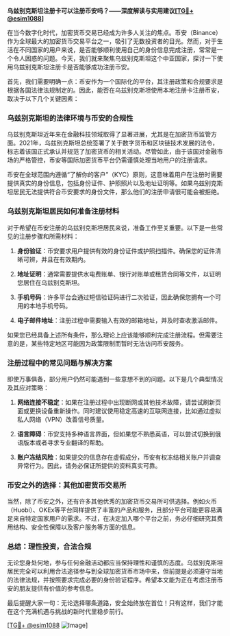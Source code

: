 **乌兹别克斯坦注册卡可以注册币安吗？——深度解读与实用建议[[TG💪+ @esim1088](https://t.me/s/esim1088)]**

在当今数字化时代，加密货币交易已经成为许多人关注的焦点。币安（Binance）作为全球最大的加密货币交易平台之一，吸引了无数投资者的目光。然而，对于生活在不同国家的用户来说，是否能够顺利使用自己的身份信息完成注册，常常是一个令人困惑的问题。今天，我们就来聚焦乌兹别克斯坦这个中亚国家，探讨一下使用乌兹别克斯坦注册卡是否能够成功注册币安。

首先，我们需要明确一点：币安作为一个国际化的平台，其注册政策和合规要求是根据各国法律法规制定的。因此，能否在乌兹别克斯坦使用本地注册卡注册币安，取决于以下几个关键因素：

### **乌兹别克斯坦的法律环境与币安的合规性**

乌兹别克斯坦近年来在金融科技领域取得了显著进展，尤其是在加密货币监管方面。2021年，乌兹别克斯坦总统签署了关于数字货币和区块链技术发展的法令，标志着该国正式承认并规范了加密货币的相关活动。尽管如此，由于该国对金融市场的严格管控，币安等国际加密货币平台仍需谨慎处理当地用户的注册请求。

币安在全球范围内遵循“了解你的客户”（KYC）原则，这意味着用户在注册时需要提供真实的身份信息，包括身份证件、护照照片以及地址证明等。如果乌兹别克斯坦居民无法提供符合币安要求的身份文件，那么他们的注册申请很可能会被拒绝。

### **乌兹别克斯坦居民如何准备注册材料**

对于希望在币安注册的乌兹别克斯坦居民来说，准备工作至关重要。以下是一些常见的注册步骤和所需材料：

1. **身份验证**：币安要求用户提供有效的身份证件或护照扫描件。确保您的证件清晰可辨，并且在有效期内。
   
2. **地址证明**：通常需要提供水电费账单、银行对账单或租赁合同等文件，以证明您居住在乌兹别克斯坦。

3. **手机号码**：许多平台会通过短信验证码进行二次验证，因此确保您拥有一个可用的本地手机号码。

4. **电子邮件地址**：注册过程中需要输入有效的邮箱地址，并及时查收激活邮件。

如果您已经具备上述所有条件，那么理论上应该能够顺利完成注册流程。但需要注意的是，某些特定地区可能因为政策限制而暂时无法访问币安服务。

### **注册过程中的常见问题与解决方案**

即使万事俱备，部分用户仍然可能遇到一些意想不到的问题。以下是几个典型情况及其应对策略：

1. **网络连接不稳定**：如果在注册过程中出现断网或其他技术故障，请尝试刷新页面或更换设备重新操作。同时建议使用稳定高速的互联网连接，比如通过虚拟私人网络（VPN）改善信号质量。

2. **语言障碍**：币安支持多种语言界面，但如果您不熟悉英语，可以尝试切换到俄语版本或者寻求专业翻译的帮助。

3. **账户冻结风险**：如果提交的信息存在虚假成分，币安有权冻结相关账户并调查异常行为。因此，请务必保证所提供的资料真实可靠。

### **币安之外的选择：其他加密货币交易所**

当然，除了币安之外，还有许多其他优秀的加密货币交易所可供选择。例如火币（Huobi）、OKEx等平台同样提供了丰富的产品和服务，且部分平台可能更容易满足来自特定国家用户的需求。不过，在决定加入哪个平台之前，务必仔细研究其费用结构、安全性保障以及客户服务等方面的信息。

### **总结：理性投资，合法合规**

无论您身处何地，参与任何金融活动都应当保持理性和谨慎的态度。乌兹别克斯坦居民完全可以利用合法途径参与到全球加密货币市场中来，但前提是必须遵守当地的法律法规，并按照要求完成必要的身份验证程序。希望本文能为正在考虑注册币安的朋友提供有价值的参考信息。

最后提醒大家一句：无论选择哪条道路，安全始终放在首位！只有这样，我们才能在这个充满机遇与挑战的新时代里稳步前行。

[[TG💪+ @esim1088](https://t.me/s/esim1088) ![Image](https://i.postimg.cc/4NQfJmqS/Snipaste-2025-05-13-00-14-12.png)]